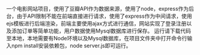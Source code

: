 一个电影网站项目，使用了豆瓣API作为数据来源，使用了node，express作为后台，由于API限制不能在前端直接进行请求，使用了express作为中间请求，使用ejs模板进行后端渲染，前端主要使用ajax方式进行通信，网站实现了登录注册以及添加订单等简单功能，用户数据使用Mysql数据库进行保存。
运行请下载代码至本地，本地需要有Node环境以及Mysql数据库，在项目文件夹中打开命令行输入npm install安装依赖包，node server.js即可运行。